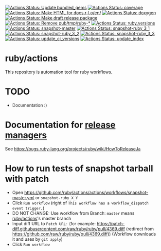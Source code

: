 [![Actions Status: Update bundled\_gems](https://github.com/ruby/actions/workflows/Update%20bundled_gems/badge.svg)](https://github.com/ruby/actions/actions?query=workflow%3A"Update+bundled_gems")
[![Actions Status: coverage](https://github.com/ruby/actions/workflows/coverage/badge.svg)](https://github.com/ruby/actions/actions?query=workflow%3A"coverage")
[![Actions Status: Make HTML for docs.r-l.o\/en\/](https://github.com/ruby/actions/workflows/Make%20HTML%20for%20docs.r-l.o%2Fen%2F/badge.svg)](https://github.com/ruby/actions/actions?query=workflow%3A"Make+HTML+for+docs.r-l.o/en/")
[![Actions Status: doxygen](https://github.com/ruby/actions/workflows/doxygen/badge.svg)](https://github.com/ruby/actions/actions?query=workflow%3A"doxygen")
[![Actions Status: Make draft release package](https://github.com/ruby/actions/workflows/Make%20draft%20release%20package/badge.svg)](https://github.com/ruby/actions/actions?query=workflow%3A"Make+draft+release+package")
[![Actions Status: Remove pub\/tmp\/ruby-\*](https://github.com/ruby/actions/workflows/Remove%20pub%2Ftmp%2Fruby-*/badge.svg)](https://github.com/ruby/actions/actions?query=workflow%3A"Remove+pub/tmp/ruby-*")
[![Actions Status: ruby\_versions](https://github.com/ruby/actions/workflows/ruby_versions/badge.svg)](https://github.com/ruby/actions/actions?query=workflow%3A"ruby_versions")
[![Actions Status: snapshot-master](https://github.com/ruby/actions/workflows/snapshot-master/badge.svg)](https://github.com/ruby/actions/actions?query=workflow%3A"snapshot-master")
[![Actions Status: snapshot-ruby\_3\_1](https://github.com/ruby/actions/workflows/snapshot-ruby_3_1/badge.svg)](https://github.com/ruby/actions/actions?query=workflow%3A"snapshot-ruby_3_1")
[![Actions Status: snapshot-ruby\_3\_2](https://github.com/ruby/actions/workflows/snapshot-ruby_3_2/badge.svg)](https://github.com/ruby/actions/actions?query=workflow%3A"snapshot-ruby_3_2")
[![Actions Status: snapshot-ruby\_3\_3](https://github.com/ruby/actions/workflows/snapshot-ruby_3_3/badge.svg)](https://github.com/ruby/actions/actions?query=workflow%3A"snapshot-ruby_3_3")
[![Actions Status: update\_ci\_versions](https://github.com/ruby/actions/workflows/update_ci_versions/badge.svg)](https://github.com/ruby/actions/actions?query=workflow%3A"update_ci_versions")
[![Actions Status: update\_index](https://github.com/ruby/actions/workflows/update_index/badge.svg)](https://github.com/ruby/actions/actions?query=workflow%3A"update_index")

# ruby/actions

This repository is automation tool for ruby workflows.

# TODO

* Documentation :)

# Documentation for [release managers](https://bugs.ruby-lang.org/projects/ruby/wiki/ReleaseEngineering)

See <https://bugs.ruby-lang.org/projects/ruby/wiki/HowToReleaseJa>

# How to run tests of snapshot tarball with patch

* Open <https://github.com/ruby/actions/actions/workflows/snapshot-master.yml> or `snapshot-ruby_X_Y`
* Click `Run workflow` (right of `This workflow has a workflow_dispatch event trigger.`)
* DO NOT CHANGE: Use workflow from Branch: `master` means [ruby/actions](https://github.com/ruby/actions)'s master branch
* Input diff URL to `Patch URL:` (for example: <https://patch-diff.githubusercontent.com/raw/ruby/ruby/pull/4369.diff> (redirect from <https://github.com/raw/ruby/ruby/pull/4369.diff>)) (Workflow downloads it and uses by `git apply`)
* Click `Run workflow`
